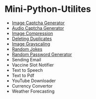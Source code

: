 # Mini-Python-Utilites

- [Image Captcha Generator](https://github.com/Dhrumil-Zion/Mini-Python-Utilites/blob/master/Image-Audio-Captcha/image_captcha.py)
- [Audio Captcha Generator](https://github.com/Dhrumil-Zion/Mini-Python-Utilites/blob/master/Image-Audio-Captcha/audio_captcha.py)
- [Image Compression](https://github.com/Dhrumil-Zion/Mini-Python-Utilites/blob/master/Playing-With-Images/compress_image.py)
- [Deleting Duplicates](https://github.com/Dhrumil-Zion/Mini-Python-Utilites/tree/master/Deleting-Duplicates)
- [Image Grayscaling](https://github.com/Dhrumil-Zion/Mini-Python-Utilites/blob/master/Playing-With-Images/colourful_to_grayscale.py)
- [Random Jokes](https://github.com/Dhrumil-Zion/Mini-Python-Utilites/tree/master/Random-Jokes)
- [Random Password Generator](https://github.com/Dhrumil-Zion/Mini-Python-Utilites/tree/master/Random-Password-Generator)
- Sending Email
- Vaccine Slot Notifier
- Text to Speech
- Text to Pdf
- YouTube Downloader
- Currency Convertor
- Weather Forecasting
